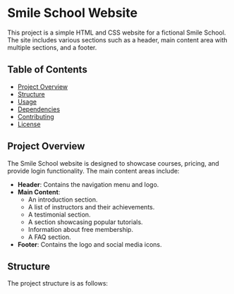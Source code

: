
# Smile School Website

This project is a simple HTML and CSS website for a fictional Smile School. The site includes various sections such as a header, main content area with multiple sections, and a footer.

## Table of Contents

- [Project Overview](#project-overview)
- [Structure](#structure)
- [Usage](#usage)
- [Dependencies](#dependencies)
- [Contributing](#contributing)
- [License](#license)

## Project Overview

The Smile School website is designed to showcase courses, pricing, and provide login functionality. The main content areas include:

- **Header**: Contains the navigation menu and logo.
- **Main Content**:
  - An introduction section.
  - A list of instructors and their achievements.
  - A testimonial section.
  - A section showcasing popular tutorials.
  - Information about free membership.
  - A FAQ section.
- **Footer**: Contains the logo and social media icons.

## Structure

The project structure is as follows:
